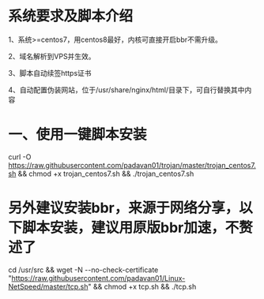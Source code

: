 # 系统要求及脚本介绍
1、系统>=centos7，用centos8最好，内核可直接开启bbr不需升级。

2、域名解析到VPS并生效。

3、脚本自动续签https证书

4、自动配置伪装网站，位于/usr/share/nginx/html/目录下，可自行替换其中内容

# 一、使用一键脚本安装
curl -O https://raw.githubusercontent.com/padavan01/trojan/master/trojan_centos7.sh && chmod +x trojan_centos7.sh && ./trojan_centos7.sh

# 另外建议安装bbr，来源于网络分享，以下脚本安装，建议用原版bbr加速，不赘述了
cd /usr/src && wget -N --no-check-certificate "https://raw.githubusercontent.com/padavan01/Linux-NetSpeed/master/tcp.sh" && chmod +x tcp.sh && ./tcp.sh
